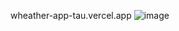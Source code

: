 wheather-app-tau.vercel.app
![image](https://github.com/user-attachments/assets/a3f0d870-ed70-4c34-836e-54ced66c4d84)
